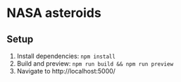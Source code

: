 # NASA asteroids

## Setup
1. Install dependencies: `npm install`
2. Build and preview: `npm run build && npm run preview`
3. Navigate to http://localhost:5000/